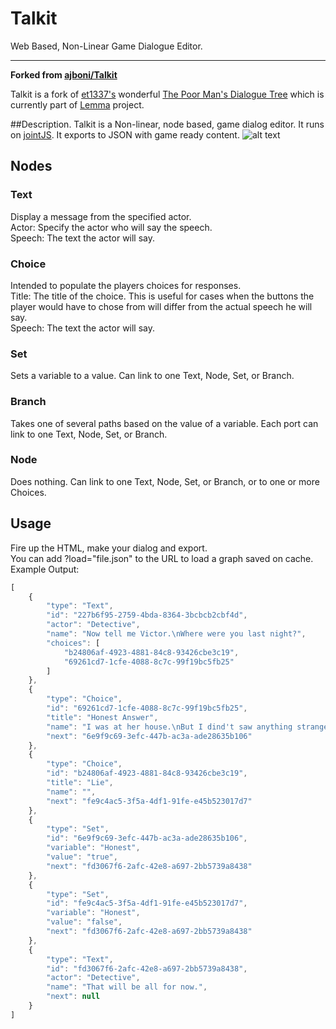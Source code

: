 # Talkit
Web Based, Non-Linear Game Dialogue Editor.

---

**Forked from [ajboni/Talkit](https://github.com/ajboni/Talkit)**

Talkit is a fork of [et1337's](https://github.com/et1337) wonderful [The Poor Man's Dialogue Tree](http://et1337.com/2014/05/16/the-poor-mans-dialogue-tree/) which is currently part of [Lemma](https://github.com/et1337/Lemma) project.

##Description.
Talkit is a Non-linear, node based, game dialog editor. 
It runs on [jointJS](http://www.jointjs.com/). It exports to JSON with game ready content.
![alt text](http://i.imgur.com/7lu8NIy.png?1)

## Nodes

### Text
Display a message from the specified actor.  
Actor: Specify the actor who will say the speech.  
Speech: The text the actor will say.  

### Choice
Intended to populate the players choices for responses.  
Title: The title of the choice. This is useful for cases when the buttons the player would have to chose from
will differ from the actual speech he will say.   
Speech: The text the actor will say.  

### Set
Sets a variable to a value. Can link to one Text, Node, Set, or Branch.

### Branch
Takes one of several paths based on the value of a variable. Each port can link to one Text, Node, Set, or Branch.

### Node
Does nothing. Can link to one Text, Node, Set, or Branch, or to one or more Choices.

## Usage
Fire up the HTML, make your dialog and export.  
You can add ?load="file.json" to the URL to load a graph saved on cache.  
Example Output:
```javascript
[
    {
        "type": "Text",
        "id": "227b6f95-2759-4bda-8364-3bcbcb2cbf4d",
        "actor": "Detective",
        "name": "Now tell me Victor.\nWhere were you last night?",
        "choices": [
            "b24806af-4923-4881-84c8-93426cbe3c19",
            "69261cd7-1cfe-4088-8c7c-99f19bc5fb25"
        ]
    },
    {
        "type": "Choice",
        "id": "69261cd7-1cfe-4088-8c7c-99f19bc5fb25",
        "title": "Honest Answer",
        "name": "I was at her house.\nBut I dind't saw anything strange.",
        "next": "6e9f9c69-3efc-447b-ac3a-ade28635b106"
    },
    {
        "type": "Choice",
        "id": "b24806af-4923-4881-84c8-93426cbe3c19",
        "title": "Lie",
        "name": "",
        "next": "fe9c4ac5-3f5a-4df1-91fe-e45b523017d7"
    },
    {
        "type": "Set",
        "id": "6e9f9c69-3efc-447b-ac3a-ade28635b106",
        "variable": "Honest",
        "value": "true",
        "next": "fd3067f6-2afc-42e8-a697-2bb5739a8438"
    },
    {
        "type": "Set",
        "id": "fe9c4ac5-3f5a-4df1-91fe-e45b523017d7",
        "variable": "Honest",
        "value": "false",
        "next": "fd3067f6-2afc-42e8-a697-2bb5739a8438"
    },
    {
        "type": "Text",
        "id": "fd3067f6-2afc-42e8-a697-2bb5739a8438",
        "actor": "Detective",
        "name": "That will be all for now.",
        "next": null
    }
]
```
